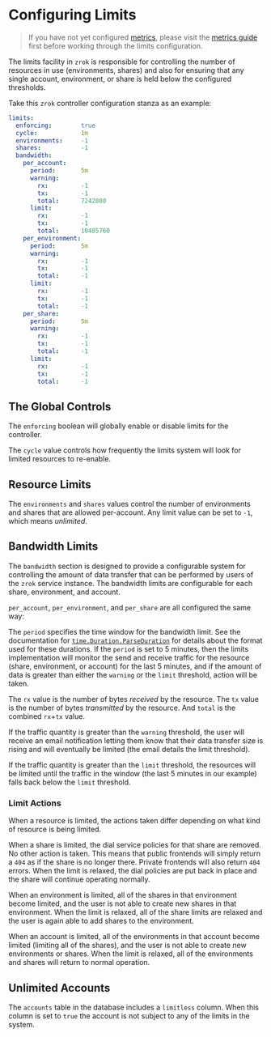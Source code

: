 # Configuring Limits

> If you have not yet configured [metrics](configuring-metrics.md), please visit the [metrics guide](configuring-metrics.md) first before working through the limits configuration.

The limits facility in `zrok` is responsible for controlling the number of resources in use (environments, shares) and also for ensuring that any single account, environment, or share is held below the configured thresholds.

Take this `zrok` controller configuration stanza as an example:

```yaml
limits:
  enforcing:        true
  cycle:            1m
  environments:     -1
  shares:           -1
  bandwidth:
    per_account:
      period:       5m
      warning:
        rx:         -1
        tx:         -1
        total:      7242880
      limit:
        rx:         -1
        tx:         -1
        total:      10485760
    per_environment:
      period:       5m
      warning:
        rx:         -1
        tx:         -1
        total:      -1
      limit:
        rx:         -1
        tx:         -1
        total:      -1
    per_share:
      period:       5m
      warning:
        rx:         -1
        tx:         -1
        total:      -1
      limit:
        rx:         -1
        tx:         -1
        total:      -1
```

## The Global Controls

The `enforcing` boolean will globally enable or disable limits for the controller.

The `cycle` value controls how frequently the limits system will look for limited resources to re-enable.

## Resource Limits

The `environments` and `shares` values control the number of environments and shares that are allowed per-account. Any limit value can be set to `-1`, which means _unlimited_.

## Bandwidth Limits

The `bandwidth` section is designed to provide a configurable system for controlling the amount of data transfer that can be performed by users of the `zrok` service instance. The bandwidth limits are configurable for each share, environment, and account.

`per_account`, `per_environment`, and `per_share` are all configured the same way:

The `period` specifies the time window for the bandwidth limit. See the documentation for [`time.Duration.ParseDuration`](https://pkg.go.dev/time#ParseDuration) for details about the format used for these durations. If the `period` is set to 5 minutes, then the limits implementation will monitor the send and receive traffic for the resource (share, environment, or account) for the last 5 minutes, and if the amount of data is greater than either the `warning` or the `limit` threshold, action will be taken.

The `rx` value is the number of bytes _received_ by the resource. The `tx` value is the number of bytes _transmitted_ by the resource. And `total` is the combined `rx`+`tx` value.

If the traffic quantity is greater than the `warning` threshold, the user will receive an email notification letting them know that their data transfer size is rising and will eventually be limited (the email details the limit threshold).

If the traffic quantity is greater than the `limit` threshold, the resources will be limited until the traffic in the window (the last 5 minutes in our example) falls back below the `limit` threshold.

### Limit Actions

When a resource is limited, the actions taken differ depending on what kind of resource is being limited.

When a share is limited, the dial service policies for that share are removed. No other action is taken. This means that public frontends will simply return a `404` as if the share is no longer there. Private frontends will also return `404` errors. When the limit is relaxed, the dial policies are put back in place and the share will continue operating normally.

When an environment is limited, all of the shares in that environment become limited, and the user is not able to create new shares in that environment. When the limit is relaxed, all of the share limits are relaxed and the user is again able to add shares to the environment.

When an account is limited, all of the environments in that account become limited (limiting all of the shares), and the user is not able to create new environments or shares. When the limit is relaxed, all of the environments and shares will return to normal operation.

## Unlimited Accounts

The `accounts` table in the database includes a `limitless` column. When this column is set to `true` the account is not subject to any of the limits in the system.